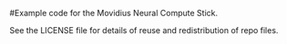 
#Example code for the Movidius Neural Compute Stick.

See the LICENSE file for details of reuse and redistribution of repo files.
